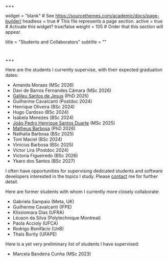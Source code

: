 +++

widget = "blank"  # See https://sourcethemes.com/academic/docs/page-builder/
headless = true  # This file represents a page section.
active = true  # Activate this widget? true/false
weight = 105  # Order that this section will appear.

title = "Students and Collaborators"
subtitle = ""

# 

+++

Here are the students I currently supervise, with their expected graduation dates:

* Amanda Moraes (MSc 2026)
* Davi de Barros Fernandes Câmara (MSc 2026)
* [Galileu Santos de Jesus](https://www.cin.ufpe.br/~gsj) (PhD 2025)
* Guilherme Cavalcanti (Postdoc 2024)
* Henrique Oliveira (BSc 2024)
* Hugo Cardoso (BSc 2024)
* Isabela Menezes (BSc 2024)
* [João Pedro Henrique Santos Duarte](https://jpedroh.dev/) (MSc 2025)
* [Matheus Barbosa](https://barbosamaatheus.github.io) (PhD 2026)
* Nathalia Barbosa (BSc 2025)
* Toni Maciel (BSc 2024)
* Vinicius Barbosa (BSc 2025)
* Victor Lira (Postdoc 2024)
* Victoria Figueiredo (BSc 2026)
* Ykaro dos Santos (BSc 2027)

I often have opportunities for supervising dedicated students and software developers interested in the topics I study. Please [contact](#contact) me for further detail. 

Here are former students with whom I currently more closely collaborate:

* Gabriela Sampaio (Meta, UK)
* Guilherme Cavalcanti (IFPE)
* Klissiomara Dias (UFRA)
* Léuson da Silva (Polytechnique Montreal)
* Paola Accioly (UFCA)
* Rodrigo Bonifácio (UnB)
* Thaís Burity (UFAPE)

Here is a yet very preliminary list of students I have supervised:

* Marcela Bandeira Cunha (MSc 2023)
